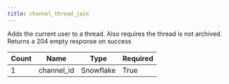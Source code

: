 ```yaml
---
title: channel_thread_join
---
```

Adds the current user to a thread. Also requires the thread is not archived. Returns a 204 empty response on success

Count | Name | Type | Required        
----|----|----|---- 
1 | channel_id | Snowflake | True

